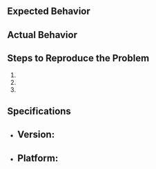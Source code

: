## Expected Behavior


## Actual Behavior


## Steps to Reproduce the Problem
  1.
  2.
  3.

## Specifications
  - Version:
    - 
  - Platform:
    - 
